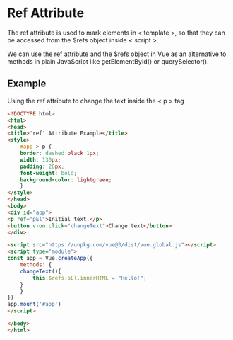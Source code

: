 # Ref Attribute
The ref attribute is used to mark elements in < template >, so that they can be accessed from the $refs object inside < script >.

We can use the ref attribute and the $refs object in Vue as an alternative to methods in plain JavaScript like getElementById() or querySelector().

## Example
Using the ref attribute to change the text inside the < p > tag

```html
<!DOCTYPE html>
<html>
<head>
<title>'ref' Attribute Example</title>
<style>
    #app > p {
    border: dashed black 1px;
    width: 130px;
    padding: 20px;
    font-weight: bold;
    background-color: lightgreen;
    }
</style>
</head>
<body>
<div id="app">
<p ref="pEl">Initial text.</p>
<button v-on:click="changeText">Change text</button>
</div>

<script src="https://unpkg.com/vue@3/dist/vue.global.js"></script>
<script type="module">
const app = Vue.createApp({
    methods: {
    changeText(){
        this.$refs.pEl.innerHTML = "Hello!";
    }
    }
})
app.mount('#app')
</script>

</body>
</html>
```